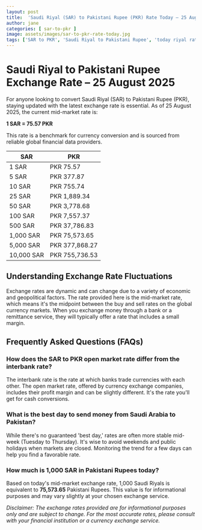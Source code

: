 ```yaml
---
layout: post
title:  'Saudi Riyal (SAR) to Pakistani Rupee (PKR) Rate Today – 25 August 2025'
author: jane
categories: [ sar-to-pkr ]
image: assets/images/sar-to-pkr-rate-today.jpg
tags: ['SAR to PKR', 'Saudi Riyal to Pakistani Rupee', 'today riyal rate in pakistan', 'saudi riyal rate', 'open market riyal rate']
---
```


# Saudi Riyal to Pakistani Rupee Exchange Rate – 25 August 2025

For anyone looking to convert Saudi Riyal (SAR) to Pakistani Rupee (PKR), staying updated with the latest exchange rate is essential. As of 25 August 2025, the current mid-market rate is:

**1 SAR = 75.57 PKR**

This rate is a benchmark for currency conversion and is sourced from reliable global financial data providers.

| SAR | PKR |
| --- | --- |
| 1 SAR | PKR 75.57 |
| 5 SAR | PKR 377.87 |
| 10 SAR | PKR 755.74 |
| 25 SAR | PKR 1,889.34 |
| 50 SAR | PKR 3,778.68 |
| 100 SAR | PKR 7,557.37 |
| 500 SAR | PKR 37,786.83 |
| 1,000 SAR | PKR 75,573.65 |
| 5,000 SAR | PKR 377,868.27 |
| 10,000 SAR | PKR 755,736.53 |


## Understanding Exchange Rate Fluctuations

Exchange rates are dynamic and can change due to a variety of economic and geopolitical factors. The rate provided here is the mid-market rate, which means it's the midpoint between the buy and sell rates on the global currency markets. When you exchange money through a bank or a remittance service, they will typically offer a rate that includes a small margin.

## Frequently Asked Questions (FAQs)

### How does the SAR to PKR open market rate differ from the interbank rate?

The interbank rate is the rate at which banks trade currencies with each other. The open market rate, offered by currency exchange companies, includes their profit margin and can be slightly different. It's the rate you'll get for cash conversions.

### What is the best day to send money from Saudi Arabia to Pakistan?

While there's no guaranteed 'best day,' rates are often more stable mid-week (Tuesday to Thursday). It's wise to avoid weekends and public holidays when markets are closed. Monitoring the trend for a few days can help you find a favorable rate.

### How much is 1,000 SAR in Pakistani Rupees today?

Based on today's mid-market exchange rate, 1,000 Saudi Riyals is equivalent to **75,573.65** Pakistani Rupees. This value is for informational purposes and may vary slightly at your chosen exchange service.



*Disclaimer: The exchange rates provided are for informational purposes only and are subject to change. For the most accurate rates, please consult with your financial institution or a currency exchange service.*
